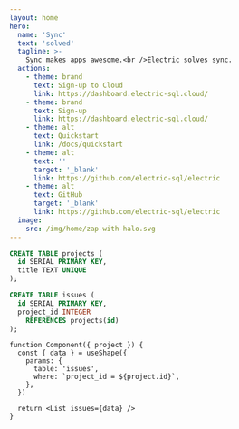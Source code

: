 ```yaml
---
layout: home
hero:
  name: 'Sync'
  text: 'solved'
  tagline: >-
    Sync makes apps awesome.<br />Electric solves sync.
  actions:
    - theme: brand
      text: Sign-up to Cloud
      link: https://dashboard.electric-sql.cloud/
    - theme: brand
      text: Sign-up
      link: https://dashboard.electric-sql.cloud/
    - theme: alt
      text: Quickstart
      link: /docs/quickstart
    - theme: alt
      text: '​'
      target: '_blank'
      link: https://github.com/electric-sql/electric
    - theme: alt
      text: GitHub
      target: '_blank'
      link: https://github.com/electric-sql/electric
  image:
    src: /img/home/zap-with-halo.svg
---
```


<script setup>
import { onMounted } from 'vue'

import {
  BackedBySection,
  GetStartedStrap,
  LatestNewsSection,
  NoSilosStrap,
  OpenSourceSection,
  PGliteStrap,
  ScalesToSection,
  SolvesSyncSection,
  SyncAwesomeSection,
  UsedBySection,
  WorksWithSection
} from './src/components/home'

onMounted(() => {
  if (typeof window !== 'undefined' && document.querySelector) {
    document.querySelectorAll('.actions a[href^="https://github.com"]').forEach((link) => {
      if (!link.querySelector('.vpi-social-github')) {
        const icon = document.createElement('span')
        icon.classList.add('vpi-social-github')

        link.prepend(icon)
      }
    })
  }
})
</script>

<div data-template="true" class="hidden" id="works-with-sql-template">

```sql
CREATE TABLE projects (
  id SERIAL PRIMARY KEY,
  title TEXT UNIQUE
);

CREATE TABLE issues (
  id SERIAL PRIMARY KEY,
  project_id INTEGER
    REFERENCES projects(id)
);
```

</div>
<div data-template="true" class="hidden" id="works-with-tsx-template">

```tsx
function Component({ project }) {
  const { data } = useShape({
    params: {
      table: 'issues',
      where: `project_id = ${project.id}`,
    },
  })

  return <List issues={data} />
}
```

</div>

<SyncAwesomeSection />
<SolvesSyncSection />
<WorksWithSection />
<ScalesToSection />
<NoSilosStrap />
<UsedBySection />
<BackedBySection />
<OpenSourceSection />
<PGliteStrap />
<LatestNewsSection />
<GetStartedStrap />
